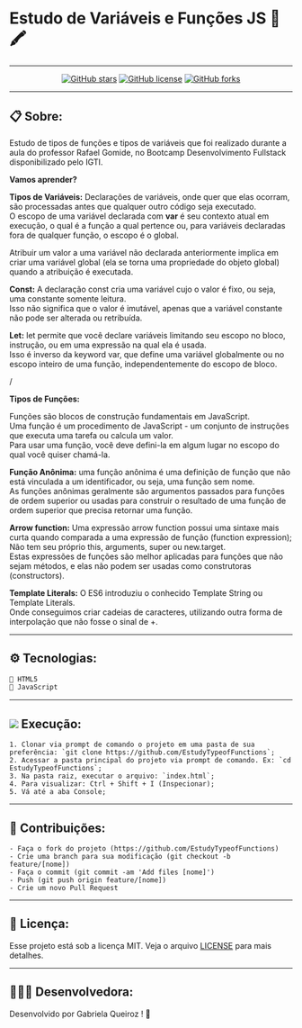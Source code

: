 # Estudo de Variáveis e Funções JS 📖🖍

---
<div align="center">

[![GitHub stars](https://img.shields.io/github/stars/gabiqrm/EstudyTypeofFunctions)](https://github.com/gabiqrm/EstudyTypeofFunctions)<space> <space>[![GitHub license](https://img.shields.io/github/license/gabiqrm/EstudyTypeofFunctions)](https://github.com/gabiqrm/EstudyTypeofFunctions/blob/master/LICENSE)<space> <space>[![GitHub forks](https://img.shields.io/github/forks/gabiqrm/EstudyTypeofFunctions)](https://github.com/gabiqrm/EstudyTypeofFunctions/)

</div>

---
## 📋 Sobre:

Estudo de tipos de funções e tipos de variáveis que foi realizado durante a aula do professor Rafael Gomide, no Bootcamp Desenvolvimento Fullstack disponibilizado pelo IGTI. 

**Vamos aprender?**

**Tipos de Variáveis:**
Declarações de variáveis, onde quer que elas ocorram, são processadas antes que qualquer outro código seja executado. <br />
O escopo de uma variável declarada com  **var** é seu contexto atual em execução, o qual é a função a qual pertence ou, para variáveis declaradas fora de qualquer função, o escopo é o global. <br />

Atribuir um valor a uma variável não declarada anteriormente implica em criar uma variável global (ela se torna uma propriedade do objeto global) quando a atribuição é executada.

**Const:** A  declaração const cria uma variável cujo o valor é fixo, ou seja, uma constante somente leitura. <br />
Isso não significa que o valor é imutável, apenas que a variável constante não pode ser alterada ou retribuída.<br />

**Let:** let permite que você declare variáveis limitando seu escopo no bloco, instrução, ou em uma expressão na qual ela é usada. <br />
Isso é inverso da keyword var, que define uma variável globalmente ou no escopo inteiro de uma função, independentemente do escopo de bloco.<br />

/

**Tipos de Funções:**

Funções são blocos de construção fundamentais em JavaScript. <br />
Uma função é um procedimento de JavaScript - um conjunto de instruções que executa uma tarefa ou calcula um valor. <br />
Para usar uma função, você deve defini-la em algum lugar no escopo do qual você quiser chamá-la.

**Função Anônima:**
uma função anônima é uma definição de função que não está vinculada a um identificador, ou seja, uma função sem nome. <br />
As funções anônimas geralmente são argumentos passados para funções de ordem superior ou usadas para construir o resultado de uma função de ordem superior que precisa retornar uma função.

**Arrow function:**
Uma expressão arrow function possui uma sintaxe mais curta quando comparada a uma expressão de função (function expression);<br />
Não tem seu próprio this, arguments, super ou new.target. <br />
Estas expressões de funções são melhor aplicadas para funções que não sejam métodos, e elas não podem ser usadas como construtoras (constructors).

**Template Literals:**
O ES6 introduziu o conhecido Template String ou Template Literals.<br />
Onde conseguimos criar cadeias de caracteres, utilizando outra forma de interpolação que não fosse o sinal de +.

---
## ⚙️ Tecnologias:

```bash
📍 HTML5
📍 JavaScript
```

---
## ![](https://img.icons8.com/metro/20/000000/run-command.png) Execução:
```
1. Clonar via prompt de comando o projeto em uma pasta de sua preferência: `git clone https://github.com/EstudyTypeofFunctions`;
2. Acessar a pasta principal do projeto via prompt de comando. Ex: `cd EstudyTypeofFunctions`;
3. Na pasta raiz, executar o arquivo: `index.html`;
4. Para visualizar: Ctrl + Shift + I (Inspecionar);
5. Vá até a aba Console;
```

---
## 🔗 Contribuições:
```
- Faça o fork do projeto (https://github.com/EstudyTypeofFunctions)
- Crie uma branch para sua modificação (git checkout -b feature/[nome])
- Faça o commit (git commit -am 'Add files [nome]')
- Push (git push origin feature/[nome])
- Crie um novo Pull Request
```
---
## 🔐 Licença:
Esse projeto está sob a licença MIT. Veja o arquivo [LICENSE](LICENSE) para mais detalhes.

---

## 👩🏻‍💻 Desenvolvedora:

Desenvolvido por Gabriela Queiroz ! 💜
